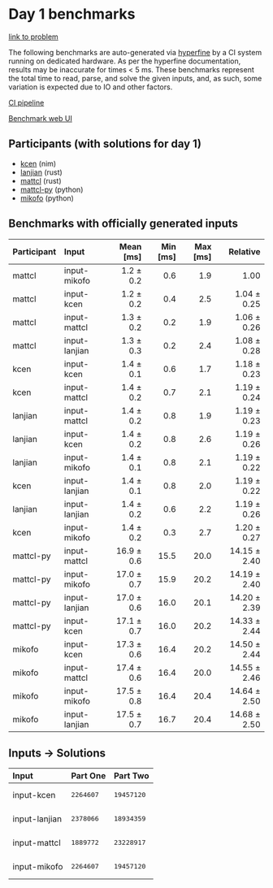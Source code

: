 # Day 1 benchmarks

[link to problem](https://adventofcode.com/2024/day/1)

The following benchmarks are auto-generated via
[hyperfine](https://github.com/sharkdp/hyperfine) by a CI system running on
dedicated hardware. As per the hyperfine documentation, results may be
inaccurate for times < 5 ms. These benchmarks represent the total time to read,
parse, and solve the given inputs, and, as such, some variation is expected due
to IO and other factors.

[CI pipeline](http://ci.papercode.net:8080/teams/main/pipelines/aoc2024)

[Benchmark web UI](https://aoc.ancalagon.black)


## Participants (with solutions for day 1)

- [kcen](https://github.com/kcen/aoc2024) (nim)
- [lanjian](https://github.com/lanjian/aoc-2024) (rust)
- [mattcl](https://github.com/mattcl/aoc2024) (rust)
- [mattcl-py](https://github.com/mattcl/aoc2024-py) (python)
- [mikofo](https://github.com/mikofo/aoc2024) (python)


## Benchmarks with officially generated inputs

| Participant | Input | Mean [ms] | Min [ms] | Max [ms] | Relative |
|:---|:---|---:|---:|---:|---:|
| mattcl | input-mikofo | 1.2 ± 0.2 | 0.6 | 1.9 | 1.00 |
| mattcl | input-kcen | 1.2 ± 0.2 | 0.4 | 2.5 | 1.04 ± 0.25 |
| mattcl | input-mattcl | 1.3 ± 0.2 | 0.2 | 1.9 | 1.06 ± 0.26 |
| mattcl | input-lanjian | 1.3 ± 0.3 | 0.2 | 2.4 | 1.08 ± 0.28 |
| kcen | input-kcen | 1.4 ± 0.1 | 0.6 | 1.7 | 1.18 ± 0.23 |
| kcen | input-mattcl | 1.4 ± 0.2 | 0.7 | 2.1 | 1.19 ± 0.24 |
| lanjian | input-mattcl | 1.4 ± 0.2 | 0.8 | 1.9 | 1.19 ± 0.23 |
| lanjian | input-kcen | 1.4 ± 0.2 | 0.8 | 2.6 | 1.19 ± 0.26 |
| lanjian | input-mikofo | 1.4 ± 0.1 | 0.8 | 2.1 | 1.19 ± 0.22 |
| kcen | input-lanjian | 1.4 ± 0.1 | 0.8 | 2.0 | 1.19 ± 0.22 |
| lanjian | input-lanjian | 1.4 ± 0.2 | 0.6 | 2.2 | 1.19 ± 0.26 |
| kcen | input-mikofo | 1.4 ± 0.2 | 0.3 | 2.7 | 1.20 ± 0.27 |
| mattcl-py | input-mattcl | 16.9 ± 0.6 | 15.5 | 20.0 | 14.15 ± 2.40 |
| mattcl-py | input-mikofo | 17.0 ± 0.7 | 15.9 | 20.2 | 14.19 ± 2.40 |
| mattcl-py | input-lanjian | 17.0 ± 0.6 | 16.0 | 20.1 | 14.20 ± 2.39 |
| mattcl-py | input-kcen | 17.1 ± 0.7 | 16.0 | 20.2 | 14.33 ± 2.44 |
| mikofo | input-kcen | 17.3 ± 0.6 | 16.4 | 20.2 | 14.50 ± 2.44 |
| mikofo | input-mattcl | 17.4 ± 0.6 | 16.4 | 20.0 | 14.55 ± 2.46 |
| mikofo | input-mikofo | 17.5 ± 0.8 | 16.4 | 20.4 | 14.64 ± 2.50 |
| mikofo | input-lanjian | 17.5 ± 0.7 | 16.7 | 20.4 | 14.68 ± 2.50 |


## Inputs -> Solutions

| Input | Part One | Part Two |
|:---|:---|:---|
|input-kcen|<pre>2264607</pre>|<pre>19457120</pre>|
|input-lanjian|<pre>2378066</pre>|<pre>18934359</pre>|
|input-mattcl|<pre>1889772</pre>|<pre>23228917</pre>|
|input-mikofo|<pre>2264607</pre>|<pre>19457120</pre>|
